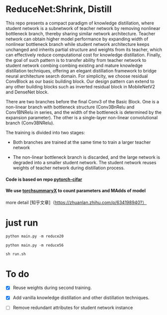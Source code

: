 # ReduceNet:Shrink, Distill
This repo presents a compact paradigm of knowledge distillation, where student network is a subnetwork of teacher network by removing nonlinear bottleneck branch, thereby sharing similar network architecture. Teacher network can obtain higher model performance by expanding width of nonlinear bottleneck branch while student network architecture keeps unchanged and inherits partial structure and weights from its teacher, which can effectively reduce computational cost for knowledge distillation. Finally, the goal of such pattern is to transfer ability from teacher network to student network combing combing existing and mature knowledge distillation techniques, offering an elegant distillation framework to bridge neural architecture search domain. For simplicity, we choose residual ConvBlock as our basic building block. Our design pattern can extend to any other building blocks such as inverted residual block in MobileNetV2 and DenseNet block.

There are two branches before the final Conv3 of the Basic Block. One is a non-linear branch with bottleneck structure (Conv3BnRelu and Conv1BNRelu in series, and the width of the bottleneck is determined by the expansion parameter). The other is a single-layer non-linear convolutional branch (Conv3BNRelu).

The training is divided into two stages: 

*  Both branches are trained at the same time to train a larger teacher network

*  The non-linear bottleneck branch is discarded, and the large network is degraded into a smaller student network. The student network reuses weights of teacher network during distillation process.



#### Code is based on repo [pytorch-cifar](https://github.com/kuangliu/pytorch-cifar)

#### We use [torchsummaryX](https://github.com/nmhkahn/torchsummaryX) to count parameters and MAdds of model

more detail [知乎文章]（https://zhuanlan.zhihu.com/p/634198940?）




# just run
```python
python main.py -m reduce20
```
```python
python main.py -m reduce56
```
```shell
sh run.sh
```



# To do
- [x] Reuse weights during second training.
- [x] Add vanilla knowledge distillation and other distillation techniques.
- [ ] Remove redundant attributes for student network instance









